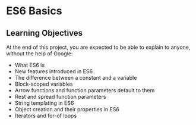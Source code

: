 # ES6 Basics

## Learning Objectives

At the end of this project, you are expected to be able to explain to anyone, without the help of Google:

-   What ES6 is
-   New features introduced in ES6
-   The difference between a constant and a variable
-   Block-scoped variables
-   Arrow functions and function parameters default to them
-   Rest and spread function parameters
-   String templating in ES6
-   Object creation and their properties in ES6
-   Iterators and for-of loops
